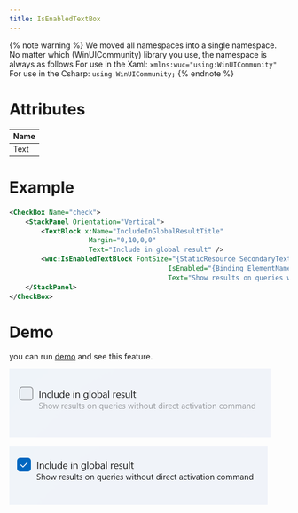 ```yaml
---
title: IsEnabledTextBox
---
```


{% note warning %}
We moved all namespaces into a single namespace. No matter which (WinUICommunity) library you use, the namespace is always as follows
For use in the Xaml:
`xmlns:wuc="using:WinUICommunity"`
For use in the Csharp:
`using WinUICommunity;`
{% endnote %}

# Attributes

| Name |
|-|
|Text|

# Example

```xml
<CheckBox Name="check">
    <StackPanel Orientation="Vertical">
        <TextBlock x:Name="IncludeInGlobalResultTitle"
                    Margin="0,10,0,0"
                    Text="Include in global result" />
        <wuc:IsEnabledTextBlock FontSize="{StaticResource SecondaryTextFontSize}"
                                        IsEnabled="{Binding ElementName=check, Path=IsChecked}"
                                        Text="Show results on queries without direct activation command" />
    </StackPanel>
</CheckBox>
```

# Demo
you can run [demo](https://github.com/WinUICommunity/WinUICommunity) and see this feature.

![WinUICommunity](https://raw.githubusercontent.com/ghost1372/Resources/main/SettingsUI/Samples/IsEnabledTextBox_UnChecked.png)

![WinUICommunity](https://raw.githubusercontent.com/ghost1372/Resources/main/SettingsUI/Samples/IsEnabledTextBox_Checked.png)